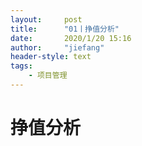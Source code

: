 ```yaml
---
layout:     post
title:      "01丨挣值分析"
date:       2020/1/20 15:16
author:     "jiefang"
header-style: text
tags:
    - 项目管理
---
```

# 挣值分析
